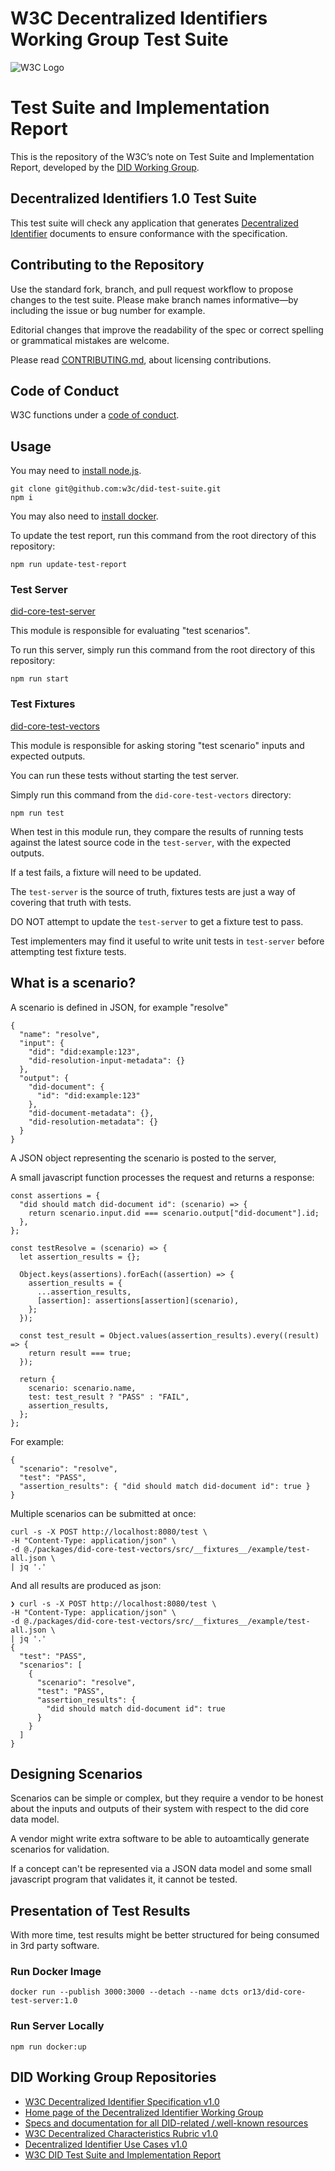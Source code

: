 # W3C Decentralized Identifiers Working Group Test Suite

![W3C Logo](https://www.w3.org/Icons/w3c_home)

# Test Suite and Implementation Report

This is the repository of the W3C’s note on Test Suite and Implementation
Report, developed by the [DID Working Group](https://www.w3.org/2019/did-wg/).

## Decentralized Identifiers 1.0 Test Suite

This test suite will check any application that generates
[Decentralized Identifier](https://w3c.github.io/did-spec/) documents to
ensure conformance with the specification.

## Contributing to the Repository

Use the standard fork, branch, and pull request workflow to propose changes
to the test suite. Please make branch names informative—by including the
issue or bug number for example.

Editorial changes that improve the readability of the spec or correct
spelling or grammatical mistakes are welcome.

Please read [CONTRIBUTING.md](CONTRIBUTING.md), about licensing
contributions.

## Code of Conduct

W3C functions under a [code of conduct](https://www.w3.org/Consortium/cepc/).

## Usage

You may need to [install node.js](https://nodejs.org/en/).

```
git clone git@github.com:w3c/did-test-suite.git
npm i
```

You may also need to [install docker](https://docs.docker.com/get-docker/).

To update the test report, run this command from the root directory of this repository:

```
npm run update-test-report
```

### Test Server

[did-core-test-server](./packages/did-core-test-server)

This module is responsible for evaluating "test scenarios".

To run this server, simply run this command from the root directory of this repository:

```
npm run start
```

### Test Fixtures

[did-core-test-vectors](./packages/did-core-test-vectors)

This module is responsible for asking storing "test scenario" inputs and expected outputs.

You can run these tests without starting the test server.

Simply run this command from the `did-core-test-vectors` directory:

```
npm run test
```

When test in this module run, they compare the results of running tests against the latest source code in the `test-server`, with the expected outputs.

If a test fails, a fixture will need to be updated.

The `test-server` is the source of truth, fixtures tests are just a way of covering that truth with tests.

DO NOT attempt to update the `test-server` to get a fixture test to pass.

Test implementers may find it useful to write unit tests in `test-server` before attempting test fixture tests.

## What is a scenario?

A scenario is defined in JSON, for example "resolve"

```
{
  "name": "resolve",
  "input": {
    "did": "did:example:123",
    "did-resolution-input-metadata": {}
  },
  "output": {
    "did-document": {
      "id": "did:example:123"
    },
    "did-document-metadata": {},
    "did-resolution-metadata": {}
  }
}
```

A JSON object representing the scenario is posted to the server,

A small javascript function processes the request and returns a response:

```
const assertions = {
  "did should match did-document id": (scenario) => {
    return scenario.input.did === scenario.output["did-document"].id;
  },
};

const testResolve = (scenario) => {
  let assertion_results = {};

  Object.keys(assertions).forEach((assertion) => {
    assertion_results = {
      ...assertion_results,
      [assertion]: assertions[assertion](scenario),
    };
  });

  const test_result = Object.values(assertion_results).every((result) => {
    return result === true;
  });

  return {
    scenario: scenario.name,
    test: test_result ? "PASS" : "FAIL",
    assertion_results,
  };
};
```

For example:

```
{
  "scenario": "resolve",
  "test": "PASS",
  "assertion_results": { "did should match did-document id": true }
}
```

Multiple scenarios can be submitted at once:

```
curl -s -X POST http://localhost:8080/test \
-H "Content-Type: application/json" \
-d @./packages/did-core-test-vectors/src/__fixtures__/example/test-all.json \
| jq '.'
```

And all results are produced as json:

```
❯ curl -s -X POST http://localhost:8080/test \
-H "Content-Type: application/json" \
-d @./packages/did-core-test-vectors/src/__fixtures__/example/test-all.json \
| jq '.'
{
  "test": "PASS",
  "scenarios": [
    {
      "scenario": "resolve",
      "test": "PASS",
      "assertion_results": {
        "did should match did-document id": true
      }
    }
  ]
}
```

## Designing Scenarios

Scenarios can be simple or complex, but they require a vendor to be honest about the inputs and outputs of their system with respect to the did core data model.

A vendor might write extra software to be able to autoamtically generate scenarios for validation.

If a concept can't be represented via a JSON data model and some small javascript program that validates it, it cannot be tested.

## Presentation of Test Results

With more time, test results might be better structured for being consumed in 3rd party software.

### Run Docker Image

```
docker run --publish 3000:3000 --detach --name dcts or13/did-core-test-server:1.0
```

### Run Server Locally

```
npm run docker:up
```

## DID Working Group Repositories

- [W3C Decentralized Identifier Specification v1.0](https://github.com/w3c/did-core)
- [Home page of the Decentralized Identifier Working Group](https://github.com/w3c/did-wg)
- [Specs and documentation for all DID-related /.well-known resources](https://github.com/decentralized-identity/.well-known)
- [W3C Decentralized Characteristics Rubric v1.0](https://github.com/w3c/did-rubric)
- [Decentralized Identifier Use Cases v1.0](https://github.com/w3c/did-use-cases)
- [W3C DID Test Suite and Implementation Report](https://github.com/w3c/did-test-suite)

